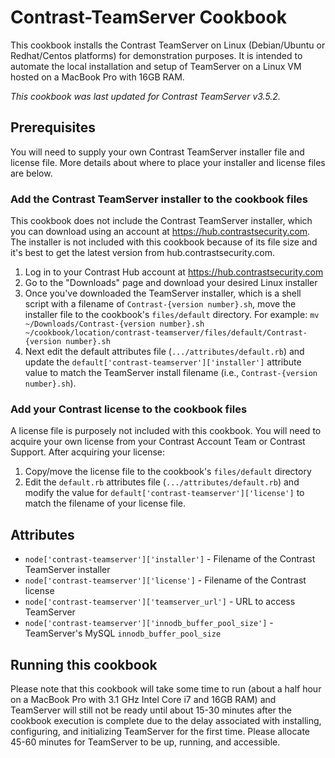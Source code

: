 # Contrast-TeamServer Cookbook
This cookbook installs the Contrast TeamServer on Linux (Debian/Ubuntu or Redhat/Centos platforms) for demonstration purposes.  It is intended to automate the local installation and setup of TeamServer on a Linux VM hosted on a MacBook Pro with 16GB RAM.

*This cookbook was last updated for Contrast TeamServer v3.5.2.*

## Prerequisites
You will need to supply your own Contrast TeamServer installer file and license file.  More details about where to place your installer and license files are below.

### Add the Contrast TeamServer installer to the cookbook files
This cookbook does not include the Contrast TeamServer installer, which you can download using an account at https://hub.contrastsecurity.com.  The installer is not included with this cookbook because of its file size and it's best to get the latest version from hub.contrastsecurity.com.

1. Log in to your Contrast Hub account at https://hub.contrastsecurity.com
2. Go to the "Downloads" page and download your desired Linux installer
3. Once you've downloaded the TeamServer installer, which is a shell script with a filename of `Contrast-{version number}.sh`, move the installer file to the cookbook's `files/default` directory.  For example:
`mv ~/Downloads/Contrast-{version number}.sh ~/cookbook/location/contrast-teamserver/files/default/Contrast-{version number}.sh`
4. Next edit the default attributes file (`.../attributes/default.rb`) and update the `default['contrast-teamserver']['installer']` attribute value to match the TeamServer install filename (i.e., `Contrast-{version number}.sh`).

### Add your Contrast license to the cookbook files
A license file is purposely not included with this cookbook.  You will need to acquire your own license from your Contrast Account Team or Contrast Support.  After acquiring your license:
1. Copy/move the license file to the cookbook's `files/default` directory
2. Edit the `default.rb` attributes file (`.../attributes/default.rb`) and modify the value for `default['contrast-teamserver']['license']` to match the filename of your license file.

## Attributes
- `node['contrast-teamserver']['installer']` - Filename of the Contrast TeamServer installer
- `node['contrast-teamserver']['license']` - Filename of the Contrast license
- `node['contrast-teamserver']['teamserver_url']` - URL to access TeamServer
- `node['contrast-teamserver']['innodb_buffer_pool_size']` - TeamServer's MySQL `innodb_buffer_pool_size`

## Running this cookbook
Please note that this cookbook will take some time to run (about a half hour on a MacBook Pro with 3.1 GHz Intel Core i7 and 16GB RAM) and TeamServer will still not be ready until about 15-30 minutes after the cookbook execution is complete due to the delay associated with installing, configuring, and initializing TeamServer for the first time.  Please allocate 45-60 minutes for TeamServer to be up, running, and accessible.